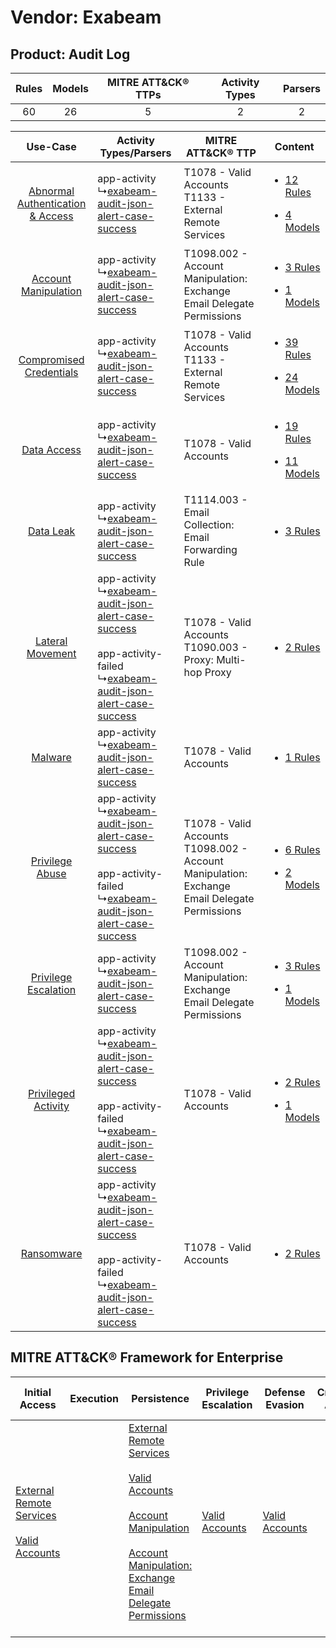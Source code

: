 Vendor: Exabeam
===============
Product: Audit Log
------------------
| Rules | Models | MITRE ATT&CK® TTPs | Activity Types | Parsers |
|:-----:|:------:|:------------------:|:--------------:|:-------:|
|  60   |   26   |         5          |       2        |    2    |

|    Use-Case    | Activity Types/Parsers    | MITRE ATT&CK® TTP    | Content    |
|:----:| ---- | ---- | ---- |
| [Abnormal Authentication & Access](../../../UseCases/uc_abnormal_authentication_&_access.md) |  app-activity<br> ↳[exabeam-audit-json-alert-case-success](Ps/pC_exabeamauditjsonalertcasesuccess.md)<br>    | T1078 - Valid Accounts<br>T1133 - External Remote Services<br>    | [<ul><li>12 Rules</li></ul><ul><li>4 Models</li></ul>](RM/r_m_exabeam_audit_log_Abnormal_Authentication_&_Access.md) |
|    [Account Manipulation](../../../UseCases/uc_account_manipulation.md)    |  app-activity<br> ↳[exabeam-audit-json-alert-case-success](Ps/pC_exabeamauditjsonalertcasesuccess.md)<br>    | T1098.002 - Account Manipulation: Exchange Email Delegate Permissions<br>    | [<ul><li>3 Rules</li></ul><ul><li>1 Models</li></ul>](RM/r_m_exabeam_audit_log_Account_Manipulation.md)    |
|          [Compromised Credentials](../../../UseCases/uc_compromised_credentials.md)          |  app-activity<br> ↳[exabeam-audit-json-alert-case-success](Ps/pC_exabeamauditjsonalertcasesuccess.md)<br>    | T1078 - Valid Accounts<br>T1133 - External Remote Services<br>    | [<ul><li>39 Rules</li></ul><ul><li>24 Models</li></ul>](RM/r_m_exabeam_audit_log_Compromised_Credentials.md)         |
|    [Data Access](../../../UseCases/uc_data_access.md)    |  app-activity<br> ↳[exabeam-audit-json-alert-case-success](Ps/pC_exabeamauditjsonalertcasesuccess.md)<br>    | T1078 - Valid Accounts<br>    | [<ul><li>19 Rules</li></ul><ul><li>11 Models</li></ul>](RM/r_m_exabeam_audit_log_Data_Access.md)    |
|    [Data Leak](../../../UseCases/uc_data_leak.md)    |  app-activity<br> ↳[exabeam-audit-json-alert-case-success](Ps/pC_exabeamauditjsonalertcasesuccess.md)<br>    | T1114.003 - Email Collection: Email Forwarding Rule<br>    | [<ul><li>3 Rules</li></ul>](RM/r_m_exabeam_audit_log_Data_Leak.md)    |
|    [Lateral Movement](../../../UseCases/uc_lateral_movement.md)    |  app-activity<br> ↳[exabeam-audit-json-alert-case-success](Ps/pC_exabeamauditjsonalertcasesuccess.md)<br><br> app-activity-failed<br> ↳[exabeam-audit-json-alert-case-success](Ps/pC_exabeamauditjsonalertcasesuccess.md)<br> | T1078 - Valid Accounts<br>T1090.003 - Proxy: Multi-hop Proxy<br>    | [<ul><li>2 Rules</li></ul>](RM/r_m_exabeam_audit_log_Lateral_Movement.md)    |
|    [Malware](../../../UseCases/uc_malware.md)    |  app-activity<br> ↳[exabeam-audit-json-alert-case-success](Ps/pC_exabeamauditjsonalertcasesuccess.md)<br>    | T1078 - Valid Accounts<br>    | [<ul><li>1 Rules</li></ul>](RM/r_m_exabeam_audit_log_Malware.md)    |
|    [Privilege Abuse](../../../UseCases/uc_privilege_abuse.md)    |  app-activity<br> ↳[exabeam-audit-json-alert-case-success](Ps/pC_exabeamauditjsonalertcasesuccess.md)<br><br> app-activity-failed<br> ↳[exabeam-audit-json-alert-case-success](Ps/pC_exabeamauditjsonalertcasesuccess.md)<br> | T1078 - Valid Accounts<br>T1098.002 - Account Manipulation: Exchange Email Delegate Permissions<br> | [<ul><li>6 Rules</li></ul><ul><li>2 Models</li></ul>](RM/r_m_exabeam_audit_log_Privilege_Abuse.md)    |
|    [Privilege Escalation](../../../UseCases/uc_privilege_escalation.md)    |  app-activity<br> ↳[exabeam-audit-json-alert-case-success](Ps/pC_exabeamauditjsonalertcasesuccess.md)<br>    | T1098.002 - Account Manipulation: Exchange Email Delegate Permissions<br>    | [<ul><li>3 Rules</li></ul><ul><li>1 Models</li></ul>](RM/r_m_exabeam_audit_log_Privilege_Escalation.md)    |
|    [Privileged Activity](../../../UseCases/uc_privileged_activity.md)    |  app-activity<br> ↳[exabeam-audit-json-alert-case-success](Ps/pC_exabeamauditjsonalertcasesuccess.md)<br><br> app-activity-failed<br> ↳[exabeam-audit-json-alert-case-success](Ps/pC_exabeamauditjsonalertcasesuccess.md)<br> | T1078 - Valid Accounts<br>    | [<ul><li>2 Rules</li></ul><ul><li>1 Models</li></ul>](RM/r_m_exabeam_audit_log_Privileged_Activity.md)    |
|    [Ransomware](../../../UseCases/uc_ransomware.md)    |  app-activity<br> ↳[exabeam-audit-json-alert-case-success](Ps/pC_exabeamauditjsonalertcasesuccess.md)<br><br> app-activity-failed<br> ↳[exabeam-audit-json-alert-case-success](Ps/pC_exabeamauditjsonalertcasesuccess.md)<br> | T1078 - Valid Accounts<br>    | [<ul><li>2 Rules</li></ul>](RM/r_m_exabeam_audit_log_Ransomware.md)    |

MITRE ATT&CK® Framework for Enterprise
--------------------------------------
| Initial Access                                                                                                                                   | Execution | Persistence                                                                                                                                                                                                                                                                                                                                 | Privilege Escalation                                                | Defense Evasion                                                     | Credential Access | Discovery | Lateral Movement | Collection                                                                                                                                                            | Command and Control                                                                                                                       | Exfiltration | Impact |
| ------------------------------------------------------------------------------------------------------------------------------------------------ | --------- | ------------------------------------------------------------------------------------------------------------------------------------------------------------------------------------------------------------------------------------------------------------------------------------------------------------------------------------------- | ------------------------------------------------------------------- | ------------------------------------------------------------------- | ----------------- | --------- | ---------------- | --------------------------------------------------------------------------------------------------------------------------------------------------------------------- | ----------------------------------------------------------------------------------------------------------------------------------------- | ------------ | ------ |
| [External Remote Services](https://attack.mitre.org/techniques/T1133)<br><br>[Valid Accounts](https://attack.mitre.org/techniques/T1078)<br><br> |           | [External Remote Services](https://attack.mitre.org/techniques/T1133)<br><br>[Valid Accounts](https://attack.mitre.org/techniques/T1078)<br><br>[Account Manipulation](https://attack.mitre.org/techniques/T1098)<br><br>[Account Manipulation: Exchange Email Delegate Permissions](https://attack.mitre.org/techniques/T1098/002)<br><br> | [Valid Accounts](https://attack.mitre.org/techniques/T1078)<br><br> | [Valid Accounts](https://attack.mitre.org/techniques/T1078)<br><br> |                   |           |                  | [Email Collection](https://attack.mitre.org/techniques/T1114)<br><br>[Email Collection: Email Forwarding Rule](https://attack.mitre.org/techniques/T1114/003)<br><br> | [Proxy: Multi-hop Proxy](https://attack.mitre.org/techniques/T1090/003)<br><br>[Proxy](https://attack.mitre.org/techniques/T1090)<br><br> |              |        |